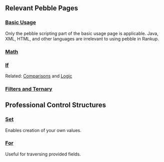 ## Relevant Pebble Pages
### <a href="https://pebbletemplates.io/wiki/guide/basic-usage/#syntax-reference" target="_blank">Basic Usage</a>
Only the pebble scripting part of the basic usage page is applicable. Java, XML, HTML, and other languages are irrelevant to using pebble in Rankup.
### <a href="https://pebbletemplates.io/wiki/operator/math/" target="_blank">Math</a>
### <a href="https://pebbletemplates.io/wiki/tag/if/" target="_blank">If</a>
Related: <a href="https://pebbletemplates.io/wiki/operator/comparisons/" target="_blank">Comparisons</a> and <a href="https://pebbletemplates.io/wiki/operator/logic/" target="_blank">Logic</a>
### <a href="https://pebbletemplates.io/wiki/operator/others/" target="_blank">Filters and Ternary</a>
## Professional Control Structures
### <a href="https://pebbletemplates.io/wiki/tag/set/" target="_blank">Set</a>
Enables creation of your own values.
### <a href="https://pebbletemplates.io/wiki/tag/for/" target="_blank">For</a>
Useful for traversing provided fields.
